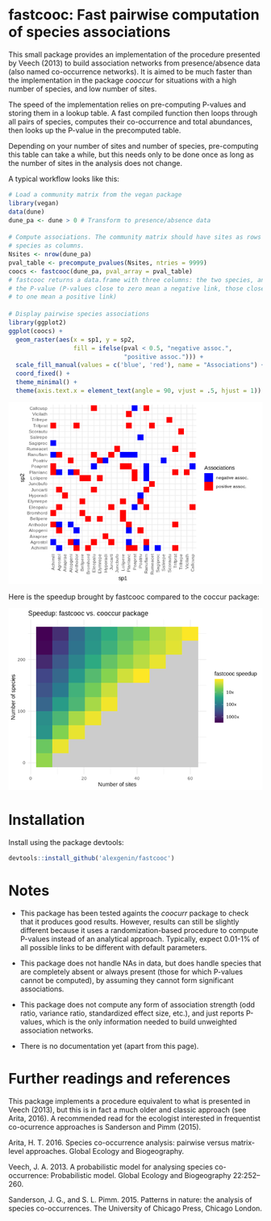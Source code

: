 
fastcooc: Fast pairwise computation of species associations
===========================================================

<!-- 
rmarkdown::render('./README.Rmd', output_format = "github_document")
-->
This small package provides an implementation of the procedure presented by Veech (2013) to build association networks from presence/absence data (also named co-occurrence networks). It is aimed to be much faster than the implementation in the package *cooccur* for situations with a high number of species, and low number of sites.

The speed of the implementation relies on pre-computing P-values and storing them in a lookup table. A fast compiled function then loops through all pairs of species, computes their co-occurrence and total abundances, then looks up the P-value in the precomputed table.

Depending on your number of sites and number of species, pre-computing this table can take a while, but this needs only to be done once as long as the number of sites in the analysis does not change.

A typical workflow looks like this:

``` r
# Load a community matrix from the vegan package
library(vegan)
data(dune)
dune_pa <- dune > 0 # Transform to presence/absence data

# Compute associations. The community matrix should have sites as rows and 
# species as columns. 
Nsites <- nrow(dune_pa)
pval_table <- precompute_pvalues(Nsites, ntries = 9999)
coocs <- fastcooc(dune_pa, pval_array = pval_table)
# fastcooc returns a data.frame with three columns: the two species, and 
# the P-value (P-values close to zero mean a negative link, those close 
# to one mean a positive link)

# Display pairwise species associations
library(ggplot2)
ggplot(coocs) + 
  geom_raster(aes(x = sp1, y = sp2, 
                  fill = ifelse(pval < 0.5, "negative assoc.", 
                                "positive assoc."))) + 
  scale_fill_manual(values = c('blue', 'red'), name = "Associations") + 
  coord_fixed() + 
  theme_minimal() + 
  theme(axis.text.x = element_text(angle = 90, vjust = .5, hjust = 1))
```

![](README_files/figure-markdown_github/workflow-1.png)

Here is the speedup brought by fastcooc compared to the coccur package:

![](README_files/figure-markdown_github/sites_timings-1.png)

Installation
============

Install using the package devtools:

``` r
devtools::install_github('alexgenin/fastcooc')
```

Notes
=====

-   This package has been tested againts the *coocurr* package to check that it produces good results. However, results can still be slightly different because it uses a randomization-based procedure to compute P-values instead of an analytical approach. Typically, expect 0.01-1% of all possible links to be different with default parameters.

-   This package does not handle NAs in data, but does handle species that are completely absent or always present (those for which P-values cannot be computed), by assuming they cannot form significant associations.

-   This package does not compute any form of association strength (odd ratio, variance ratio, standardized effect size, etc.), and just reports P-values, which is the only information needed to build unweighted association networks.

-   There is no documentation yet (apart from this page).

Further readings and references
===============================

This package implements a procedure equivalent to what is presented in Veech (2013), but this is in fact a much older and classic approach (see Arita, 2016). A recommended read for the ecologist interested in frequentist co-ocurrence approaches is Sanderson and Pimm (2015).

Arita, H. T. 2016. Species co-occurrence analysis: pairwise versus matrix-level approaches. Global Ecology and Biogeography.

Veech, J. A. 2013. A probabilistic model for analysing species co-occurrence: Probabilistic model. Global Ecology and Biogeography 22:252–260.

Sanderson, J. G., and S. L. Pimm. 2015. Patterns in nature: the analysis of species co-occurrences. The University of Chicago Press, Chicago London.
